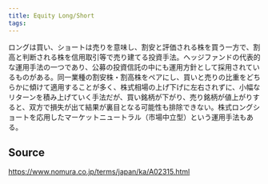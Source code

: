 ```yaml
---
title: Equity Long/Short
tags: 
---
```


ロングは買い、ショートは売りを意味し、割安と評価される株を買う一方で、割高と判断される株を信用取引等で売り建てる投資手法。ヘッジファンドの代表的な運用手法の一つであり、公募の投資信託の中にも運用方針として採用されているものがある。同一業種の割安株・割高株をペアにし、買いと売りの比重をどちらかに傾けて適用することが多く、株式相場の上げ下げに左右されずに、小幅なリターンを積み上げていく手法だが、買い銘柄が下がり、売り銘柄が値上がりすると、双方で損失が出て結果が裏目となる可能性も排除できない。株式ロングショートを応用したマーケットニュートラル（市場中立型）という運用手法もある。

## Source
https://www.nomura.co.jp/terms/japan/ka/A02315.html